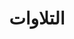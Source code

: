 ---
title: "التلاوات"
layout: "audio-recitation"
draft: false

quranRecitation:
  #title: "**التلاوات**"
  subtitle: "حمل القرآن الكريم كاملا بنقرة واحدة"

---
